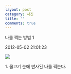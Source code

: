 ```yaml
---
layout: post
category: 사진
title: ''
comments: true
---
```

나를 찍는 방법 1

2012-05-02 21:01:23


  

![][link0]

  

1\.   물고기 눈에 반사된 나를 찍는다.


[link0]:https://t1.daumcdn.net/cfile/tistory/1522F5364FA1220224
